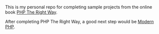 This is my personal repo for completing sample projects from the online book [PHP The Right Way](http://www.phptherightway.com/).

After completing PHP The Right Way, a good next step would be [Modern PHP](https://github.com/codeguy/modern-php).
